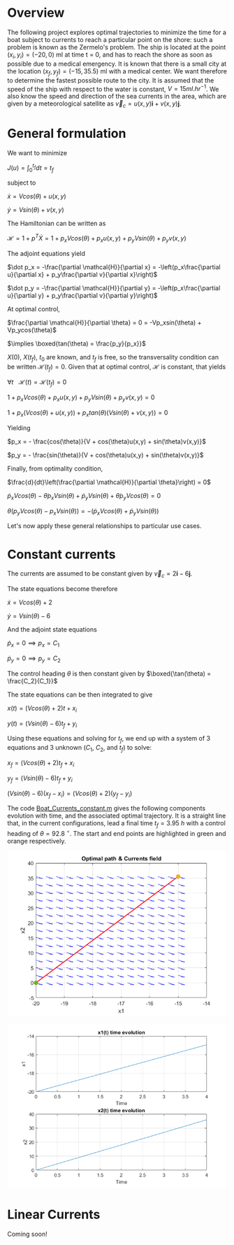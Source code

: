Overview
========

The following project explores optimal trajectories to minimize the time for a boat subject to currents to reach a particular point on the shore: such 
a problem is known as the Zermelo's problem. The ship is located at the point $(x_i,y_i) = (−20,0)$ ml at time t = 0, and has to reach the shore as soon 
as possible due to a medical emergency. It is known that there is a small city at the location $(x_f,y_f) = (−15,35.5)$ ml with a medical center. We want
therefore to determine the fastest possible route to the city. It is assumed that the speed of the ship with respect to the water is constant, 
$V = 15ml.hr^{-1}$. We also know the speed and direction of the sea currents in the area, which are given by a meteorological satellite as
$\vec{v}_c = u(x,y)\textbf{i} +v(x,y)\textbf{j}$.

# General formulation

We want to minimize 

$J(u) = \int _0 ^{t_f} dt = t_f$ 

subject to 

$\dot x = Vcos(\theta) + u(x,y)$

$\dot y = Vsin(\theta) + v(x,y)$

The Hamiltonian can be written as

$\mathcal{H} = 1 + p^T\dot X = 1 + p_xVcos(\theta) + p_xu(x,y) + p_yVsin(\theta) + p_yv(x,y)$

The adjoint equations yield

$\dot p_x = -\frac{\partial \mathcal{H}}{\partial x} = -\left(p_x\frac{\partial u}{\partial x} + p_y\frac{\partial v}{\partial x}\right)$

$\dot p_y = -\frac{\partial \mathcal{H}}{\partial y} = -\left(p_x\frac{\partial u}{\partial y} + p_y\frac{\partial v}{\partial y}\right)$

At optimal control, 

$\frac{\partial \mathcal{H}}{\partial \theta} = 0 = -Vp_xsin(\theta) + Vp_ycos(\theta)$

$\implies \boxed{tan(\theta) = \frac{p_y}{p_x}}$

$X(0)$, $X(t_f)$, $t_0$ are known, and $t_f$ is free, so the transversality condition can be written $\mathcal{H}(t_f) = 0$. Given that at optimal control, $\mathcal{H}$ is constant, that yields 

$\forall t ~~~ \mathcal{H}(t) = \mathcal{H}(t_f) = 0$

$1 + p_xVcos(\theta) + p_xu(x,y) + p_yVsin(\theta) + p_yv(x,y) = 0$

$1 + p_x\left(Vcos(\theta) + u(x,y)\right) + p_xtan(\theta)\left(Vsin(\theta) + v(x,y)\right) = 0$ 

Yielding

$p_x = - \frac{cos(\theta)}{V + cos(\theta)u(x,y) + sin(\theta)v(x,y)}$

$p_y = - \frac{sin(\theta)}{V + cos(\theta)u(x,y) + sin(\theta)v(x,y)}$

Finally, from optimality condition,

$\frac{d}{dt}\left(\frac{\partial \mathcal{H}}{\partial \theta}\right) = 0$

$\dot p_x Vcos(\theta) - \dot \theta p_x Vsin(\theta) + \dot p_y Vsin(\theta) + \dot \theta p_y Vcos(\theta) = 0$

$\theta\left(p_y Vcos(\theta) - p_x Vsin(\theta)\right) = - \left(\dot p_x Vcos(\theta) + \dot p_y Vsin(\theta)\right)$

Let's now apply these general relationships to particular use cases.

# Constant currents

The currents are assumed to be constant given by $\vec{v}_c = 2\textbf{i} - 6\textbf{j}$.

The state equations become therefore

$\dot x = Vcos(\theta) + 2$

$\dot y = Vsin(\theta) -6$

And the adjoint state equations

$\dot p_x = 0 \implies p_x = C_1$

$\dot p_y = 0 \implies p_y = C_2$ 

The control heading $\theta$ is then constant given by $\boxed{\tan(\theta) = \frac{C_2}{C_1}}$

The state equations can be then integrated to give

$x(t) = (Vcos(\theta) + 2)t + x_i$

$y(t) = (Vsin(\theta) -6)t_f + y_i$

Using these equations and solving for $t_f$, we end up with a system of 3 equations and 3 unknown ($C_1$, $C_2$, and $t_f$) to solve:

$x_f = (Vcos(\theta) + 2)t_f + x_i$

$y_f = (Vsin(\theta) -6)t_f + y_i$

$(Vsin(\theta) − 6)(x_f − x_i) = (Vcos(\theta) + 2)(y_f − y_i)$

The code [Boat_Currents_constant.m](https://github.com/Antoine-Marin-Git/Optimal_Guidance_and_Control_problems/blob/main/Boat_Currents_contant.m) gives the following components evolution with time, and the associated optimal trajectory. It is a straight line that, in the current configurations, lead a final time $t_f = 3.95 ~ h$ with a control heading of $\theta = 92.8 ~ ^\circ$. The start and end points are highlighted in green and orange respectively.

![alt text](Graphics/Opt_Traj_Constant.png)

![alt text](Graphics/Opt_Compo_Constant.png)

# Linear Currents

Coming soon!



